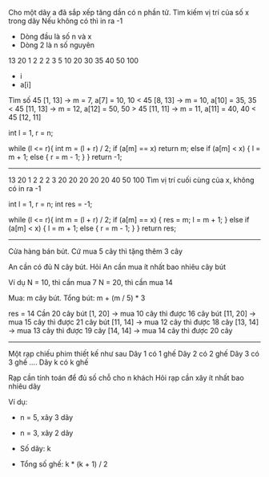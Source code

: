 

Cho một dãy a đã sắp xếp tăng dần có n phần tử.
Tìm kiếm vị trí của số x trong dãy
Nếu không có thì in ra -1

- Dòng đầu là số n và x
- Dòng 2 là n số nguyên

13 20
1 2 2 2 3 5 10 20 30 35 40 50 100

- i
- a[i]

Tìm số 45
[1, 13] -> m = 7, a[7] = 10, 10 < 45
[8, 13] -> m = 10, a[10] = 35, 35 < 45
[11, 13] -> m = 12, a[12] = 50, 50 > 45
[11, 11] -> m = 11, a[11] = 40, 40 < 45
[12, 11]

int l = 1, r = n;

while (l <= r){
	int m = (l + r) / 2;
	if (a[m] == x)
		return m;
	else if (a[m] < x) {
		l =  m + 1;
	else {
		r = m - 1;
	}
}
return -1;

---------------------------------------
13 20
1 2 2 2 3 20 20 20 20 20 40 50 100
Tìm vị trí cuối cùng của x, không có in ra -1

int l = 1, r = n;
int res = -1;

while (l <= r){
	int m = (l + r) / 2;
	if (a[m] == x) {
		res = m;
		l = m + 1;
	}
	else if (a[m] < x) {
		l =  m + 1;
	else {
		r = m - 1;
	}
}
return res;
 

--------------------------------------
Cửa hàng bán bút.
Cứ mua 5 cây thì tặng thêm 3 cây

An cần có đủ N cây bút.
Hỏi An cần mua ít nhất bao nhiêu cây bút

Ví dụ
N = 10, thì cần mua 7
N = 20, thì cần mua 14


Mua: m cây bút.
Tổng bút: m + (m / 5) * 3

res = 14
Cần 20 cây bút
[1, 20] -> mua 10 cây thì được 16 cây bút
[11, 20] -> mua 15 cây thì được 21 cây bút
[11, 14] -> mua 12 cây thì được 18 cây
[13, 14] -> mua 13 cây thì được 19 cây
[14, 14] -> mua 14 cây thì được 20 cây


------------------------------------
Một rạp chiếu phim thiết kế như sau
Dãy 1 có 1 ghế
Dãy 2 có 2 ghế
Dãy 3 có 3 ghế
....
Dãy k có k ghế

Rạp cần tính toán để đủ số chỗ cho n khách
Hỏi rạp cần xây ít nhất bao nhiêu dãy

Ví dụ:
- n = 5, xây 3 dãy
- n = 3, xây 2 dãy

- Số dãy: k
- Tổng số ghế: k * (k + 1) / 2